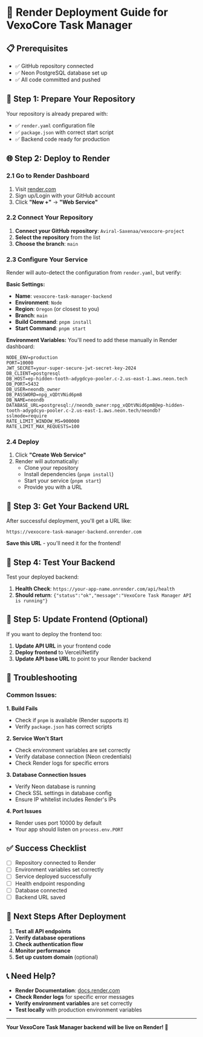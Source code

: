 # 🚀 Render Deployment Guide for VexoCore Task Manager

## 📋 Prerequisites
- ✅ GitHub repository connected
- ✅ Neon PostgreSQL database set up
- ✅ All code committed and pushed

## 🔧 Step 1: Prepare Your Repository

Your repository is already prepared with:
- ✅ `render.yaml` configuration file
- ✅ `package.json` with correct start script
- ✅ Backend code ready for production

## 🌐 Step 2: Deploy to Render

### 2.1 Go to Render Dashboard
1. Visit [render.com](https://render.com)
2. Sign up/Login with your GitHub account
3. Click **"New +"** → **"Web Service"**

### 2.2 Connect Your Repository
1. **Connect your GitHub repository**: `Aviral-Saxenaa/vexocore-project`
2. **Select the repository** from the list
3. **Choose the branch**: `main`

### 2.3 Configure Your Service
Render will auto-detect the configuration from `render.yaml`, but verify:

**Basic Settings:**
- **Name**: `vexocore-task-manager-backend`
- **Environment**: `Node`
- **Region**: `Oregon` (or closest to you)
- **Branch**: `main`
- **Build Command**: `pnpm install`
- **Start Command**: `pnpm start`

**Environment Variables:**
You'll need to add these manually in Render dashboard:

```
NODE_ENV=production
PORT=10000
JWT_SECRET=your-super-secure-jwt-secret-key-2024
DB_CLIENT=postgresql
DB_HOST=ep-hidden-tooth-adygdcyo-pooler.c-2.us-east-1.aws.neon.tech
DB_PORT=5432
DB_USER=neondb_owner
DB_PASSWORD=npg_xQDtVNid6pm8
DB_NAME=neondb
DATABASE_URL=postgresql://neondb_owner:npg_xQDtVNid6pm8@ep-hidden-tooth-adygdcyo-pooler.c-2.us-east-1.aws.neon.tech/neondb?sslmode=require
RATE_LIMIT_WINDOW_MS=900000
RATE_LIMIT_MAX_REQUESTS=100
```

### 2.4 Deploy
1. Click **"Create Web Service"**
2. Render will automatically:
   - Clone your repository
   - Install dependencies (`pnpm install`)
   - Start your service (`pnpm start`)
   - Provide you with a URL

## 🔗 Step 3: Get Your Backend URL

After successful deployment, you'll get a URL like:
```
https://vexocore-task-manager-backend.onrender.com
```

**Save this URL** - you'll need it for the frontend!

## 🧪 Step 4: Test Your Backend

Test your deployed backend:

1. **Health Check**: `https://your-app-name.onrender.com/api/health`
2. **Should return**: `{"status":"ok","message":"VexoCore Task Manager API is running"}`

## 📱 Step 5: Update Frontend (Optional)

If you want to deploy the frontend too:

1. **Update API URL** in your frontend code
2. **Deploy frontend** to Vercel/Netlify
3. **Update API base URL** to point to your Render backend

## 🚨 Troubleshooting

### Common Issues:

**1. Build Fails**
- Check if `pnpm` is available (Render supports it)
- Verify `package.json` has correct scripts

**2. Service Won't Start**
- Check environment variables are set correctly
- Verify database connection (Neon credentials)
- Check Render logs for specific errors

**3. Database Connection Issues**
- Verify Neon database is running
- Check SSL settings in database config
- Ensure IP whitelist includes Render's IPs

**4. Port Issues**
- Render uses port 10000 by default
- Your app should listen on `process.env.PORT`

## ✅ Success Checklist

- [ ] Repository connected to Render
- [ ] Environment variables set correctly
- [ ] Service deployed successfully
- [ ] Health endpoint responding
- [ ] Database connected
- [ ] Backend URL saved

## 🔄 Next Steps After Deployment

1. **Test all API endpoints**
2. **Verify database operations**
3. **Check authentication flow**
4. **Monitor performance**
5. **Set up custom domain** (optional)

## 📞 Need Help?

- **Render Documentation**: [docs.render.com](https://docs.render.com)
- **Check Render logs** for specific error messages
- **Verify environment variables** are set correctly
- **Test locally** with production environment variables

---

**Your VexoCore Task Manager backend will be live on Render! 🎉**
